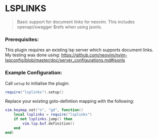 # LSPLINKS

> Basic support for document links for neovim.
> This includes openapi/swagger $refs when using jsonls.

### Prerequisites:

This plugin requires an existing lsp server which supports document links.
My testing was done using: https://github.com/neovim/nvim-lspconfig/blob/master/doc/server_configurations.md#jsonls

### Example Configuration:

Call `setup` to initialise the plugin:

``` lua
require("lsplinks").setup()
```

Replace your existing goto-defintion mapping with the following:

``` lua
vim.keymap.set("n", "gd", function()
    local lsplinks = require("lsplinks")
    if not lsplinks.jump() then
        vim.lsp.buf.definition()
    end
end)
```
